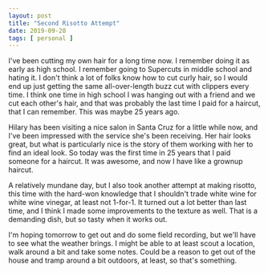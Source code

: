 ```yaml
---
layout: post
title: "Second Risotto Attempt"
date: 2019-09-28
tags: [ personal ]
---
```


I've been cutting my own hair for a long time now. I remember doing it as early as high school. I remember going to
Supercuts in middle school and hating it. I don't think a lot of folks know how to cut curly hair, so I would end up
just getting the same all-over-length buzz cut with clippers every time. I think one time in high school I was hanging
out with a friend and we cut each other's hair, and that was probably the last time I paid for a haircut, that I can
remember. This was maybe 25 years ago.

Hilary has been visiting a nice salon in Santa Cruz for a little while now, and I've been impressed with the service
she's been receiving. Her hair looks great, but what is particularly nice is the story of them working with her to find
an ideal look. So today was the first time in 25 years that I paid someone for a haircut. It was awesome, and now I have
like a grownup haircut.

A relatively mundane day, but I also took another attempt at making risotto, this time with the hard-won knowledge that
I shouldn't trade white wine for white wine vinegar, at least not 1-for-1. It turned out a lot better than last time,
and I think I made some improvements to the texture as well. That is a demanding dish, but so tasty when it works out.

I'm hoping tomorrow to get out and do some field recording, but we'll have to see what the weather brings. I might be
able to at least scout a location, walk around a bit and take some notes. Could be a reason to get out of the house and
tramp around a bit outdoors, at least, so that's something.

